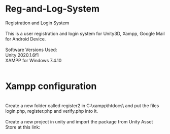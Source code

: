 # Reg-and-Log-System
Registration and Login System <br>
 <br>
This is a user registration and login system for Unity3D, Xampp, Google Mail for Android Device. <br>
 <br>
Software Versions Used: <br>
Unity 2020.1.6f1 <br>
XAMPP for Windows 7.4.10 <br>
 <br>
# Xampp configuration
  <br>
Create a new folder called register2 in C:\xampp\htdocs\ and put the files login.php, register.php and verify.php into it. <br>
 <br>
Create a new project in unity and import the package from Unity Asset Store at this link: <br>
 <br>

